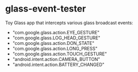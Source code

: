 glass-event-tester
==================

Toy Glass app that intercepts various glass broadcast events:

* "com.google.glass.action.EYE_GESTURE"
* "com.google.glass.LOG_HEAD_GESTURE"
* "com.google.glass.action.DON_STATE"
* "com.google.glass.action.LONG_PRESS"
* "com.google.glass.action.TOUCH_GESTURE"
* "android.intent.action.CAMERA_BUTTON"
* "android.intent.action.BATTERY_CHANGED"
